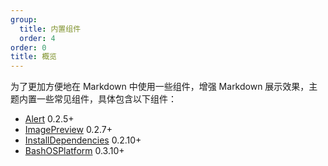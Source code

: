 ```yaml
---
group:
  title: 内置组件
  order: 4
order: 0
title: 概览
---
```


为了更加方便地在 Markdown 中使用一些组件，增强 Markdown 展示效果，主题内置一些常见组件，具体包含以下组件：

- [Alert](./builtins-alert.md) <Badge>0.2.5+</Badge>
- [ImagePreview](./builtins-image-preview.md) <Badge>0.2.7+</Badge>
- [InstallDependencies](./builtins-install-dependencies.md) <Badge>0.2.10+</Badge>
- [BashOSPlatform](./builtins-bash-OS-platform.md) <Badge>0.3.10+</Badge>
